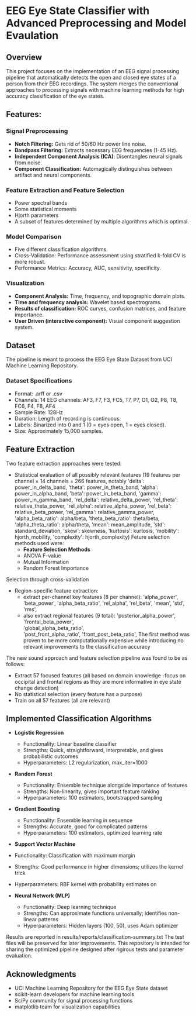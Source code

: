 # EEG Eye State Classifier with Advanced Preprocessing and Model Evaulation
## Overview
This project focuses on the implementation of an EEG signal processing pipeline that automatically detects the open and closed eye states of a person from their EEG recordings. The system merges the conventional approaches to processing signals with machine learning methods for high accuracy classification of the eye states.

## Features:
### Signal Preprocessing
- **Notch Filtering:** Gets rid of 50/60 Hz power line noise.
- **Bandpass Filtering:** Extracts necessary EEG frequencies (1-45 Hz).
- **Independent Component Analysis (ICA)**: Disentangles neural signals from noise.
- **Component Classification:** Automagically distinguishes between artifact and neural components.


### Feature Extraction and Feature Selection
- Power spectral bands
- Some statistical moments
- Hjorth parameters
- A subset of features determined by multiple algorithms which is optimal.

### Model Comparison
- Five different classification algorithms.
- Cross-Validation: Performance assessment using stratified k-fold CV is more robust.
- Performance Metrics: Accuracy, AUC, sensitivity, specificity.

### Visualization
- **Component Analysis:** Time, frequency, and topographic domain plots.
- **Time and frequency analysis:** Wavelet based spectrograms.
- **Results of classification:** ROC curves, confusion matrices, and feature importance.
- **User Driven (interactive component):** Visual component suggestion system.

## Dataset
The pipeline is meant to process the EEG Eye State Dataset from UCI Machine Learning Repository.

### Dataset Specifications
- Format: .arff or .csv
- Channels: 14 EEG channels: AF3, F7, F3, FC5, T7, P7, O1, O2, P8, T8, FC6, F4, F8, AF4
- Sample Rate: 128Hz
- Duration: Length of recording is continuous.
- Labels: Binarized into 0 and 1 (0 = eyes open, 1 = eyes closed).
- Size: Approximately 15,000 samples.

## Feature Extraction
Two feature extraction approaches were tested:
- Statistical evaluation of all possibly relevant features (19 features per channel × 14 channels = 266 features, notably
    'delta': power_in_delta_band,
    'theta': power_in_theta_band, 
    'alpha': power_in_alpha_band,
    'beta': power_in_beta_band,
    'gamma': power_in_gamma_band,
    'rel_delta': relative_delta_power,
    'rel_theta': relative_theta_power,
    'rel_alpha': relative_alpha_power,
    'rel_beta': relative_beta_power,
    'rel_gamma': relative_gamma_power,
    'alpha_beta_ratio': alpha/beta,
    'theta_beta_ratio': theta/beta,
    'alpha_theta_ratio': alpha/theta,
    'mean': mean_amplitude,
    'std': standard_deviation,
    'skew': skewness,
    'kurtosis': kurtosis,
    'mobility': hjorth_mobility,
    'complexity': hjorth_complexity)
  Feture selection methods used were:
  - **Feature Selection Methods**
  - ANOVA F-value
  - Mutual Information
  - Random Forest Importance

Selection through cross-validation
- Region-specific feature extraction:
  - extract per-channel key features (8 per channel):
    'alpha_power', 'beta_power', 'alpha_beta_ratio', 'rel_alpha', 'rel_beta',
    'mean', 'std', 'rms',
  - also extract regional features (9 total):
    'posterior_alpha_power',        
    'frontal_beta_power',          
    'global_alpha_beta_ratio',      
    'post_front_alpha_ratio',
    'front_post_beta_ratio',
  The first method was proven to be more computationally expensive while introducing no relevant improvements to the classification accuracy

The new sound approach and feature selection pipeline was found to be as follows:
- Extract 57 focused features (all based on domain knowledge -focus on occipital and frontal regions as they are more informative in eye state change detection)
- No statistical selection (every feature has a purpose)
- Train on all 57 features (all are relevant)

## Implemented Classification Algorithms
- **Logistic Regression**
  - Functionality: Linear baseline classifier
  - Strengths: Quick, straightforward, interpretable, and gives probabilistic outcomes
  - Hyperparameters: L2 regularization, max_iter=1000

- **Random Forest**
  - Functionality: Ensemble technique alongside importance of features
  - Strengths: Non-linearity, gives important feature ranking
  - Hyperparameters: 100 estimators, bootstrapped sampling

- **Gradient Boosting**
  - Functionality: Ensemble learning in sequence
  - Strengths: Accurate, good for complicated patterns
  - Hyperparameters: 100 estimators, optimized learning rate

- **Support Vector Machine**
- Functionality: Classification with maximum margin
- Strengths: Good performance in higher dimensions; utilizes the kernel trick
- Hyperparameters: RBF kernel with probability estimates on

- **Neural Network (MLP)**
  - Functionality: Deep learning technique
  - Strengths: Can approximate functions universally; identifies non-linear patterns
  - Hyperparameters: Hidden layers (100, 50), uses Adam optimizer

Results are reported in results/reports/classification-summary.txt
The test files will be preserved for later improvements. This repository is intended for sharing the optimized pipeline designed after rigirous tests and parameter evaluation.

## Acknowledgments
- UCI Machine Learning Repository for the EEG Eye State dataset
- scikit-learn developers for machine learning tools
- SciPy community for signal processing functions
- matplotlib team for visualization capabilities
